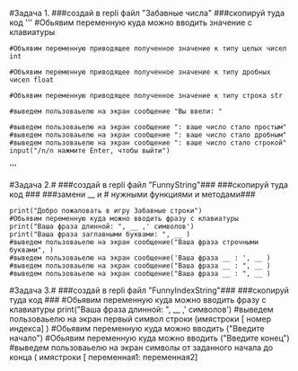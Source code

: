 #Задача 1.
###создай в repli файл "Забавные числа"
###скопируй туда код 
'''
	#Обьявим переменную куда можно вводить значение с клавиатуры

	#Объявим переменную приводящее полученное значение к типу целых чисел int

	#Объявим переменную приводящее полученное значение к типу дробных чисел float

	#Объявим переменную приводящее полученное значение к типу строка str

	#выведем пользоваьелю на экран сообщение "Вы ввели: "

	#выведем пользоваьелю на экран сообщение ": ваше число стало простым"
	#выведем пользоваьелю на экран сообщение ": ваше число стало дробным"
	#выведем пользоваьелю на экран сообщение ": ваше число стало строкой"
	input("/n/n нажмите Enter, чтобы выйти")
'''

#Задача 2.#
###создай в repli файл "FunnyString"###
###скопируй туда код ###
###замени __ и # нужными функциями и методами### 

	print("Добро пожаловать в игру Забавные строки")
	#Обьявим переменную куда можно вводить фразу с клавиатуры
	print("Ваша фраза длинной: ", __ ,' символов')
	print("Ваша фраза заглавными буквами: ", __ )
	#выведем пользоваьелю на экран сообщение("Ваша фраза строчными буквами", )
	#выведем пользоваьелю на экран сообщение('Ваша фраза __ : ', __ )
	#выведем пользоваьелю на экран сообщение("Ваша фраза __ : ", __ )
	#выведем пользоваьелю на экран сообщение("Ваша фраза __ : ", __ )

#Задача 3.#
###создай в repli файл "FunnyIndexString"###
###скопируй туда код ###
	#Обьявим переменную куда можно вводить фразу с клавиатуры
	print("Ваша фраза длинной: ", __ ,' символов')
	#выведем пользоваьелю на экран первый символ строки (имястроки [ номер индекса] )
	#Обьявим переменную куда можно вводить ("Введите начало")
	#Обьявим переменную куда можно вводить ("Введите конец")
	#выведем пользоваьелю на экран символы от заданного начала до конца ( имястроки [ переменная1: переменная2]

